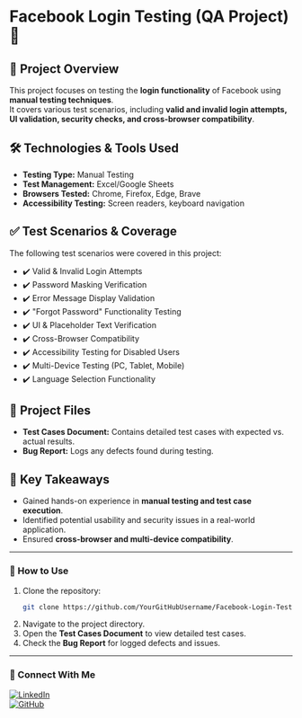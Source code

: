 # Facebook Login Testing (QA Project) 🎯  

## 📌 Project Overview  
This project focuses on testing the **login functionality** of Facebook using **manual testing techniques**.  
It covers various test scenarios, including **valid and invalid login attempts, UI validation, security checks, and cross-browser compatibility**.  

## 🛠 Technologies & Tools Used  
- **Testing Type:** Manual Testing  
- **Test Management:** Excel/Google Sheets  
- **Browsers Tested:** Chrome, Firefox, Edge, Brave  
- **Accessibility Testing:** Screen readers, keyboard navigation  

## ✅ Test Scenarios & Coverage  
The following test scenarios were covered in this project:  
- ✔️ Valid & Invalid Login Attempts  
- ✔️ Password Masking Verification  
- ✔️ Error Message Display Validation  
- ✔️ "Forgot Password" Functionality Testing  
- ✔️ UI & Placeholder Text Verification  
- ✔️ Cross-Browser Compatibility  
- ✔️ Accessibility Testing for Disabled Users  
- ✔️ Multi-Device Testing (PC, Tablet, Mobile)  
- ✔️ Language Selection Functionality  

## 📂 Project Files  
- **Test Cases Document:** Contains detailed test cases with expected vs. actual results.  
- **Bug Report:** Logs any defects found during testing.  

## 🚀 Key Takeaways  
- Gained hands-on experience in **manual testing and test case execution**.  
- Identified potential usability and security issues in a real-world application.  
- Ensured **cross-browser and multi-device compatibility**.  

---

### 📢 How to Use  
1. Clone the repository:  
   ```bash
   git clone https://github.com/YourGitHubUsername/Facebook-Login-Testing.git
   ```  
2. Navigate to the project directory.  
3. Open the **Test Cases Document** to view detailed test cases.  
4. Check the **Bug Report** for logged defects and issues.  

---

### 🔗 Connect With Me  
[![LinkedIn](https://img.shields.io/badge/LinkedIn-Connect-blue)](https://www.linkedin.com/in/md-zahin-abrar-badruddoza-9022a421a)  
[![GitHub](https://img.shields.io/badge/GitHub-Visit-lightgrey)](https://github.com/ZahinAbrarBdoza)  
